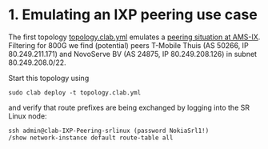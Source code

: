 # 1. Emulating an IXP peering use case

The first topology [topology.clab.yml](./topology.clab.yml) emulates a [peering situation at AMS-IX](https://www.peeringdb.com/ix/26).
Filtering for 800G we find (potential) peers T-Mobile Thuis (AS 50266, IP 80.249.211.171) and NovoServe BV (AS 24875, IP 80.249.208.126) in 
subnet 80.249.208.0/22. 

Start this topology using
```
sudo clab deploy -t topology.clab.yml
```

and verify that route prefixes are being exchanged by logging into the SR Linux node:
```
ssh admin@clab-IXP-Peering-srlinux (password NokiaSrl1!)
/show network-instance default route-table all
```

